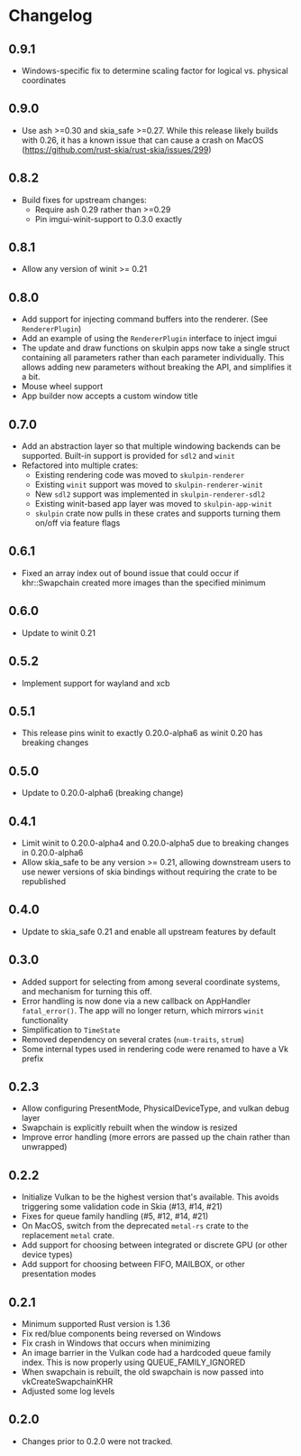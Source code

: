 # Changelog

## 0.9.1

 * Windows-specific fix to determine scaling factor for logical vs. physical coordinates

## 0.9.0

 * Use ash >=0.30 and skia_safe >=0.27. While this release likely builds with 0.26, it has a known issue that can
   cause a crash on MacOS (https://github.com/rust-skia/rust-skia/issues/299)

## 0.8.2
 
 * Build fixes for upstream changes:
     * Require ash 0.29 rather than >=0.29
     * Pin imgui-winit-support to 0.3.0 exactly

## 0.8.1

 * Allow any version of winit >= 0.21

## 0.8.0
 * Add support for injecting command buffers into the renderer. (See `RendererPlugin`)
 * Add an example of using the `RendererPlugin` interface to inject imgui
 * The update and draw functions on skulpin apps now take a single struct containing all parameters rather than each
   parameter individually. This allows adding new parameters without breaking the API, and simplifies it a bit.
 * Mouse wheel support
 * App builder now accepts a custom window title

## 0.7.0
 * Add an abstraction layer so that multiple windowing backends can be supported. Built-in support is provided for
   `sdl2` and `winit`
 * Refactored into multiple crates:
     * Existing rendering code was moved to `skulpin-renderer`
     * Existing `winit` support was moved to `skulpin-renderer-winit`
     * New `sdl2` support was implemented in `skulpin-renderer-sdl2`
     * Existing winit-based app layer was moved to `skulpin-app-winit`
     * `skulpin` crate now pulls in these crates and supports turning them on/off via feature flags

## 0.6.1
 * Fixed an array index out of bound issue that could occur if khr::Swapchain created more images than the specified
   minimum

## 0.6.0
 * Update to winit 0.21

## 0.5.2
 * Implement support for wayland and xcb

## 0.5.1
 * This release pins winit to exactly 0.20.0-alpha6 as winit 0.20 has breaking changes

## 0.5.0
 * Update to 0.20.0-alpha6 (breaking change)

## 0.4.1
 * Limit winit to 0.20.0-alpha4 and 0.20.0-alpha5 due to breaking changes in 0.20.0-alpha6
 * Allow skia_safe to be any version >= 0.21, allowing downstream users to use newer versions of skia bindings without
   requiring the crate to be republished

## 0.4.0
 * Update to skia_safe 0.21 and enable all upstream features by default

## 0.3.0
 * Added support for selecting from among several coordinate systems, and mechanism for turning this off.
 * Error handling is now done via a new callback on AppHandler `fatal_error()`. The app will no longer return, which
   mirrors `winit` functionality
 * Simplification to `TimeState`
 * Removed dependency on several crates (`num-traits`, `strum`)
 * Some internal types used in rendering code were renamed to have a Vk prefix

## 0.2.3
 * Allow configuring PresentMode, PhysicalDeviceType, and vulkan debug layer
 * Swapchain is explicitly rebuilt when the window is resized
 * Improve error handling (more errors are passed up the chain rather than unwrapped)

## 0.2.2
 * Initialize Vulkan to be the highest version that's available. This avoids triggering some validation code in Skia
   (#13, #14, #21)
 * Fixes for queue family handling (#5, #12, #14, #21)
 * On MacOS, switch from the deprecated `metal-rs` crate to the replacement `metal` crate.
 * Add support for choosing between integrated or discrete GPU (or other device types)
 * Add support for choosing between FIFO, MAILBOX, or other presentation modes

## 0.2.1
 * Minimum supported Rust version is 1.36
 * Fix red/blue components being reversed on Windows
 * Fix crash in Windows that occurs when minimizing
 * An image barrier in the Vulkan code had a hardcoded queue family index. This is now properly
   using QUEUE_FAMILY_IGNORED
 * When swapchain is rebuilt, the old swapchain is now passed into vkCreateSwapchainKHR
 * Adjusted some log levels

## 0.2.0
 * Changes prior to 0.2.0 were not tracked.